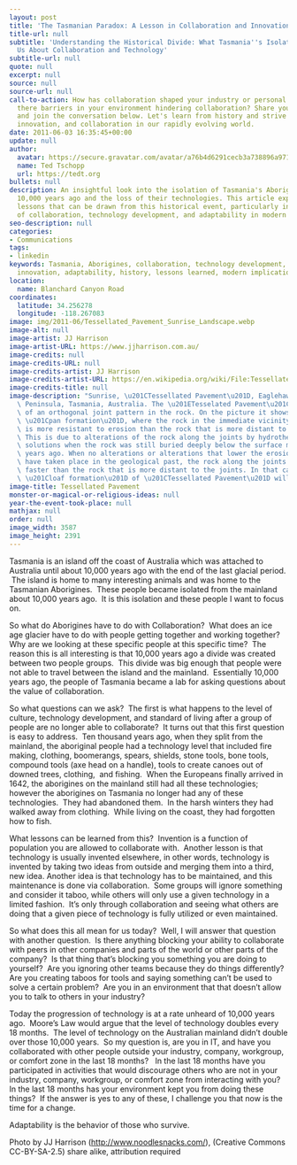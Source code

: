 ```yaml
---
layout: post
title: 'The Tasmanian Paradox: A Lesson in Collaboration and Innovation'
title-url: null
subtitle: 'Understanding the Historical Divide: What Tasmania''s Isolation Can Teach
  Us About Collaboration and Technology'
subtitle-url: null
quote: null
excerpt: null
source: null
source-url: null
call-to-action: How has collaboration shaped your industry or personal growth? Are
  there barriers in your environment hindering collaboration? Share your thoughts
  and join the conversation below. Let's learn from history and strive for adaptability,
  innovation, and collaboration in our rapidly evolving world.
date: 2011-06-03 16:35:45+00:00
update: null
author:
  avatar: https://secure.gravatar.com/avatar/a76b4d6291cecb3a738896a971bfb903?s=512&d=mp&r=g
  name: Ted Tschopp
  url: https://tedt.org
bullets: null
description: An insightful look into the isolation of Tasmania's Aboriginal people
  10,000 years ago and the loss of their technologies. This article explores the profound
  lessons that can be drawn from this historical event, particularly in the context
  of collaboration, technology development, and adaptability in modern times.
seo-description: null
categories:
- Communications
tags:
- linkedin
keywords: Tasmania, Aborigines, collaboration, technology development, isolation,
  innovation, adaptability, history, lessons learned, modern implications
location:
  name: Blanchard Canyon Road
coordinates:
  latitude: 34.256278
  longitude: -118.267083
image: img/2011-06/Tessellated_Pavement_Sunrise_Landscape.webp
image-alt: null
image-artist: JJ Harrison
image-artist-URL: https://www.jjharrison.com.au/
image-credits: null
image-credits-URL: null
image-credits-artist: JJ Harrison
image-credits-artist-URL: https://en.wikipedia.org/wiki/File:Tessellated_Pavement_Sunrise_Landscape.webp
image-credits-title: null
image-description: "Sunrise, \u201CTessellated Pavement\u201D, Eaglehawk Neck, Tasman\
  \ Peninsula, Tasmania, Australia. The \u201ETesselated Pavement\u201C is the result\
  \ of an orthogonal joint pattern in the rock. On the picture it shows the so called\
  \ \u201Cpan formation\u201D, where the rock in the immediate vicinity of the joints\
  \ is more resistant to erosion than the rock that is more distant to the joints,\
  \ This is due to alterations of the rock along the joints by hydrothermal (or similar)\
  \ solutions when the rock was still buried deeply below the surface millions of\
  \ years ago. When no alterations or alterations that lower the erosional resistivity\
  \ have taken place in the geological past, the rock along the joints will erode\
  \ faster than the rock that is more distant to the joints. In that case the so called\
  \ \u201Cloaf formation\u201D of \u201CTessellated Pavement\u201D will form."
image-title: Tessellated Pavement
monster-or-magical-or-religious-ideas: null
year-the-event-took-place: null
mathjax: null
order: null
image_width: 3587
image_height: 2391
---
```

Tasmania is an island off the coast of Australia which was attached to Australia until about 10,000 years ago with the end of the last glacial period.  The island is home to many interesting animals and was home to the Tasmanian Aborigines.  These people became isolated from the mainland about 10,000 years ago.  It is this isolation and these people I want to focus on.

So what do Aborigines have to do with Collaboration?  What does an ice age glacier have to do with people getting together and working together?  Why are we looking at these specific people at this specific time?  The reason this is all interesting is that 10,000 years ago a divide was created between two people groups.  This divide was big enough that people were not able to travel between the island and the mainland.  Essentially 10,000 years ago, the people of Tasmania became a lab for asking questions about the value of collaboration.

So what questions can we ask?  The first is what happens to the level of culture, technology development, and standard of living after a group of people are no longer able to collaborate?  It turns out that this first question is easy to address.  Ten thousand years ago, when they split from the mainland, the aboriginal people had a technology level that included fire making, clothing, boomerangs, spears, shields, stone tools, bone tools, compound tools (axe head on a handle), tools to create canoes out of downed trees, clothing,  and fishing.  When the Europeans finally arrived in 1642, the aborigines on the mainland still had all these technologies; however the aborigines on Tasmania no longer had any of these technologies.  They had abandoned them.  In the harsh winters they had walked away from clothing.  While living on the coast, they had forgotten how to fish.

What lessons can be learned from this?  Invention is a function of population you are allowed to collaborate with.  Another lesson is that technology is usually invented elsewhere, in other words, technology is invented by taking two ideas from outside and merging them into a third, new idea. Another idea is that technology has to be maintained, and this maintenance is done via collaboration.  Some groups will ignore something and consider it taboo, while others will only use a given technology in a limited fashion.  It’s only through collaboration and seeing what others are doing that a given piece of technology is fully utilized or even maintained.

So what does this all mean for us today?  Well, I will answer that question with another question.  Is there anything blocking your ability to collaborate with peers in other companies and parts of the world or other parts of the company?  Is that thing that’s blocking you something you are doing to yourself?  Are you ignoring other teams because they do things differently?  Are you creating taboos for tools and saying something can’t be used to solve a certain problem?  Are you in an environment that that doesn’t allow you to talk to others in your industry?

Today the progression of technology is at a rate unheard of 10,000 years ago.  Moore’s Law would argue that the level of technology doubles every 18 months.  The level of technology on the Australian mainland didn’t double over those 10,000 years.  So my question is, are you in IT, and have you collaborated with other people outside your industry, company, workgroup, or comfort zone in the last 18 months?   In the last 18 months have you participated in activities that would discourage others who are not in your industry, company, workgroup, or comfort zone from interacting with you?  In the last 18 months has your environment kept you from doing these things?  If the answer is yes to any of these, I challenge you that now is the time for a change.

Adaptability is the behavior of those who survive.

Photo by JJ Harrison (<http://www.noodlesnacks.com/>), (Creative Commons CC-BY-SA-2.5) share alike, attribution required